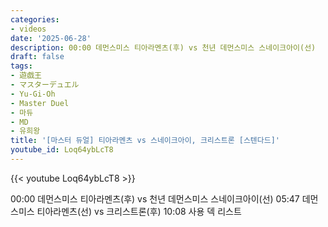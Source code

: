 ```yaml
---
categories:
- videos
date: '2025-06-28'
description: 00:00 데먼스미스 티아라멘츠(후) vs 천년 데먼스미스 스네이크아이(선)
draft: false
tags:
- 遊戯王
- マスターデュエル
- Yu-Gi-Oh
- Master Duel
- 마듀
- MD
- 유희왕
title: '[마스터 듀얼] 티아라멘츠 vs 스네이크아이, 크리스트론 [스텐다드]'
youtube_id: Loq64ybLcT8
---
```



{{< youtube Loq64ybLcT8 >}}

00:00 데먼스미스 티아라멘츠(후) vs 천년 데먼스미스 스네이크아이(선)
05:47 데먼스미스 티아라멘츠(선) vs 크리스트론(후)
10:08 사용 덱 리스트